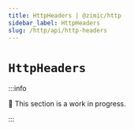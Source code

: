 ```yaml
---
title: HttpHeaders | @zimic/http
sidebar_label: HttpHeaders
slug: /http/api/http-headers
---
```


# `HttpHeaders`

:::info

🚧 This section is a work in progress.

:::

